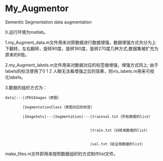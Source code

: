 # My_Augmentor
Sementic Segmentation data augmentation

0.运行环境为matlab。


1.my_Augment_data.m文件用来对原数据进行数据增强，数据增强方式共分为上下翻转，左右翻转，旋转90度，旋转180度，旋转270度几种方式;数据集被扩充为原来的6倍。

2.my_Augment_labels.m文件用来对数据对应的标签做增强，增强方式同上;
由于labels的标注使用了0 1 2 人眼无法看增强之后的效果，则vis_labels.m用来可视化labels。

3.数据的组织方式为：


    data|---|JPEGImages（原图）

            |SegmentationClass（原图对应的标签）
        
            |ImageSets|---|Segmentation|---|trainval.txt（所有数据的list）
        
        
                                           |train.txt（训练用数据的list）
                                       
                                       
                                           |val.txt（验证用数据的list）
                                       
                                       

make_files.m文件即用来按照数据组织的方式制作list文件。
